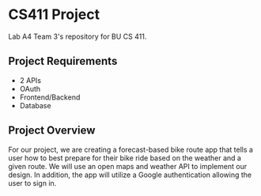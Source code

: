 # CS411 Project
Lab A4 Team 3's repository for BU CS 411.


## Project Requirements 
- 2 APIs
- OAuth
- Frontend/Backend 
- Database 


## Project Overview 
For our project, we are creating a forecast-based bike route app that tells a user how to best prepare for their bike ride based on the weather and a given route. We will use an open maps and weather API to implement our design. In addition, the app will utilize a Google authentication allowing the user to sign in. 
